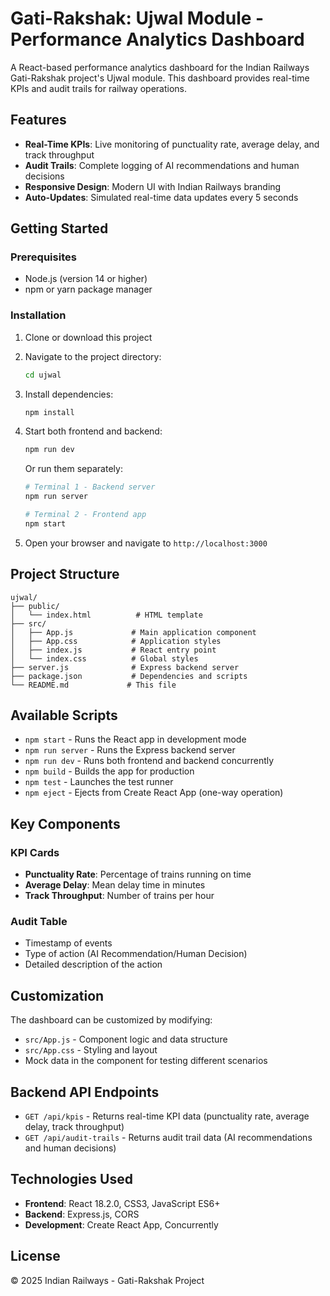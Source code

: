 # Gati-Rakshak: Ujwal Module - Performance Analytics Dashboard

A React-based performance analytics dashboard for the Indian Railways Gati-Rakshak project's Ujwal module. This dashboard provides real-time KPIs and audit trails for railway operations.

## Features

- **Real-Time KPIs**: Live monitoring of punctuality rate, average delay, and track throughput
- **Audit Trails**: Complete logging of AI recommendations and human decisions
- **Responsive Design**: Modern UI with Indian Railways branding
- **Auto-Updates**: Simulated real-time data updates every 5 seconds

## Getting Started

### Prerequisites

- Node.js (version 14 or higher)
- npm or yarn package manager

### Installation

1. Clone or download this project
2. Navigate to the project directory:
   ```bash
   cd ujwal
   ```

3. Install dependencies:
   ```bash
   npm install
   ```

4. Start both frontend and backend:
   ```bash
   npm run dev
   ```
   
   Or run them separately:
   ```bash
   # Terminal 1 - Backend server
   npm run server
   
   # Terminal 2 - Frontend app
   npm start
   ```

5. Open your browser and navigate to `http://localhost:3000`

## Project Structure

```
ujwal/
├── public/
│   └── index.html          # HTML template
├── src/
│   ├── App.js             # Main application component
│   ├── App.css            # Application styles
│   ├── index.js           # React entry point
│   └── index.css          # Global styles
├── server.js              # Express backend server
├── package.json           # Dependencies and scripts
└── README.md             # This file
```

## Available Scripts

- `npm start` - Runs the React app in development mode
- `npm run server` - Runs the Express backend server
- `npm run dev` - Runs both frontend and backend concurrently
- `npm build` - Builds the app for production
- `npm test` - Launches the test runner
- `npm eject` - Ejects from Create React App (one-way operation)

## Key Components

### KPI Cards
- **Punctuality Rate**: Percentage of trains running on time
- **Average Delay**: Mean delay time in minutes
- **Track Throughput**: Number of trains per hour

### Audit Table
- Timestamp of events
- Type of action (AI Recommendation/Human Decision)
- Detailed description of the action

## Customization

The dashboard can be customized by modifying:
- `src/App.js` - Component logic and data structure
- `src/App.css` - Styling and layout
- Mock data in the component for testing different scenarios

## Backend API Endpoints

- `GET /api/kpis` - Returns real-time KPI data (punctuality rate, average delay, track throughput)
- `GET /api/audit-trails` - Returns audit trail data (AI recommendations and human decisions)

## Technologies Used

- **Frontend**: React 18.2.0, CSS3, JavaScript ES6+
- **Backend**: Express.js, CORS
- **Development**: Create React App, Concurrently

## License

© 2025 Indian Railways - Gati-Rakshak Project

